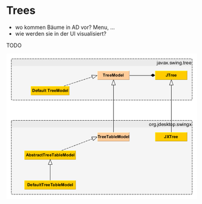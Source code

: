 # Trees

* wo kommen Bäume in AD vor? Menu, ...
* wie werden sie in der UI visualisiert?

TODO

![](../.gitbook/assets/JXTree.png)

